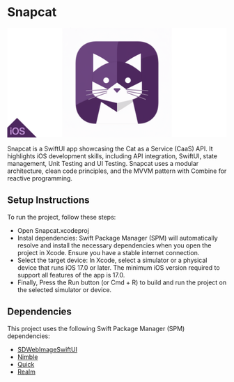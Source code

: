# Snapcat

![alt text](Banner-1.png)

Snapcat is a SwiftUI app showcasing the Cat as a Service (CaaS) API. It highlights iOS development skills, including API integration, SwiftUI, state management, Unit Testing and UI Testing. Snapcat uses a modular architecture, clean code principles, and the MVVM pattern with Combine for reactive programming.

## Setup Instructions

To run the project, follow these steps:

- Open Snapcat.xcodeproj
- Instal dependencies: Swift Package Manager (SPM) will automatically resolve and install the necessary dependencies when you open the project in Xcode. Ensure you have a stable internet connection.
- Select the target device: In Xcode, select a simulator or a physical device that runs iOS 17.0 or later. The minimum iOS version required to support all features of the app is 17.0.
- Finally, Press the Run button (or Cmd + R) to build and run the project on the selected simulator or device.

## Dependencies

This project uses the following Swift Package Manager (SPM) dependencies:

- [SDWebImageSwiftUI](https://github.com/SDWebImage/SDWebImageSwiftUI.git)
- [Nimble](https://github.com/Quick/Nimble.git)
- [Quick](https://github.com/Quick/Quick.git)
- [Realm](https://github.com/realm/realm-swift.git)